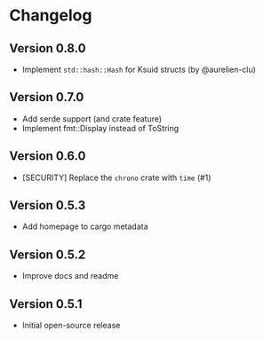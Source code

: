 # Changelog

## Version 0.8.0
* Implement `std::hash::Hash` for Ksuid structs (by @aurelien-clu)

## Version 0.7.0
* Add serde support (and crate feature)
* Implement fmt::Display instead of ToString

## Version 0.6.0
* [SECURITY] Replace the `chrono` crate with `time` (#1)

## Version 0.5.3
* Add homepage to cargo metadata

## Version 0.5.2
* Improve docs and readme

## Version 0.5.1
* Initial open-source release
